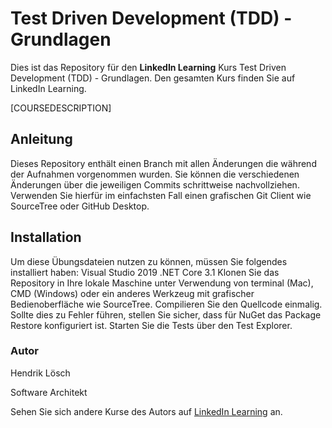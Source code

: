 # Test Driven Development (TDD) - Grundlagen
Dies ist das Repository für den **LinkedIn Learning** Kurs Test Driven Development (TDD) - Grundlagen. Den gesamten Kurs finden Sie auf LinkedIn Learning.

[COURSEDESCRIPTION]

## Anleitung
Dieses Repository enthält einen Branch mit allen Änderungen die während der Aufnahmen vorgenommen wurden. Sie können die verschiedenen Änderungen über die jeweiligen Commits schrittweise nachvollziehen. Verwenden Sie hierfür im einfachsten Fall einen grafischen Git Client wie SourceTree oder GitHub Desktop.

## Installation
Um diese Übungsdateien nutzen zu können, müssen Sie folgendes installiert haben:
Visual Studio 2019
.NET Core 3.1
Klonen Sie das Repository in Ihre lokale Maschine unter Verwendung von terminal (Mac), CMD (Windows) oder ein anderes Werkzeug mit grafischer Bedienoberfläche wie SourceTree.
Compilieren Sie den Quellcode einmalig. Sollte dies zu Fehler führen, stellen Sie sicher, dass für NuGet das Package Restore konfiguriert ist.
Starten Sie die Tests über den Test Explorer.

### Autor
Hendrik Lösch

Software Architekt

Sehen Sie sich andere Kurse des Autors auf [LinkedIn Learning](https://www.linkedin.com/learning/instructors/hendrik-losch?u=104) an.
